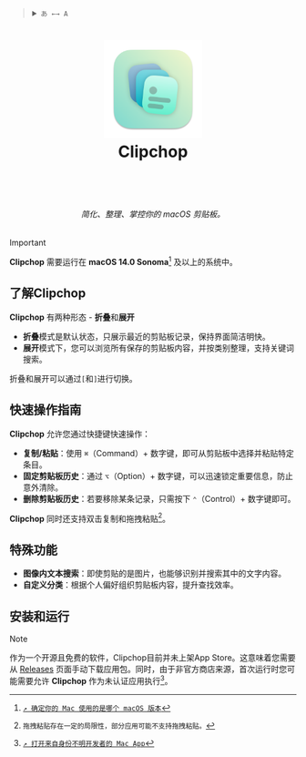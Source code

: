 <blockquote>
  <details>
    <summary>
      <code>あ ←→ A</code>
    </summary>
    <!--Head-->
    &emsp;&ensp;<sub><b>Clipchop</b>支持以下语言。<a href="/Docs/ADD_A_LOCALIZATION.md"><code>↗ 添加一种语言</code></a></sub>
    <br />
    <!--Body-->
    <br />
    &emsp;&ensp;<a href="README">English</a>
    <br />
    &emsp;&ensp;简体中文
  </details>
</blockquote>

# <p align="center"><img width="172" src="/Clipchop/Assets.xcassets/AppIcon/AppIcon-Stable.appiconset/icon_512x512%402x.png?raw=true" /><br />Clipchop</p><br />

###### <p align="center">简化、整理、掌控你的 macOS 剪贴板。</p>

> [!IMPORTANT] 
> **Clipchop** 需要运行在 **macOS 14.0 Sonoma**[^check_your_macos_version] 及以上的系统中。

[^check_your_macos_version]: [`↗ 确定你的 Mac 使用的是哪个 macOS 版本`](https://support.apple.com/zh-cn/HT201260)

## 了解Clipchop

**Clipchop** 有两种形态 - **折叠**和**展开**

- **折叠**模式是默认状态，只展示最近的剪贴板记录，保持界面简洁明快。
- **展开**模式下，您可以浏览所有保存的剪贴板内容，并按类别整理，支持关键词搜索。

折叠和展开可以通过`[`和`]`进行切换。

## 快速操作指南

**Clipchop** 允许您通过快捷键快速操作：

- **复制/粘贴**：使用 `⌘`（Command）+ 数字键，即可从剪贴板中选择并粘贴特定条目。
- **固定剪贴板历史**：通过 `⌥`（Option）+ 数字键，可以迅速锁定重要信息，防止意外清除。
- **删除剪贴板历史**：若要移除某条记录，只需按下 `⌃`（Control）+ 数字键即可。

**Clipchop** 同时还支持双击复制和拖拽粘贴[^drag_copy]。

[^drag_copy]: `拖拽粘贴存在一定的局限性，部分应用可能不支持拖拽粘贴。`

## 特殊功能

- **图像内文本搜索**：即使剪贴的是图片，也能够识别并搜索其中的文字内容。
- **自定义分类**：根据个人偏好组织剪贴板内容，提升查找效率。

## 安装和运行

> [!NOTE]
> 作为一个开源且免费的软件，Clipchop目前并未上架App Store。这意味着您需要从 [Releases](https://github.com/Cement-Labs/Clipchop/releases) 页面手动下载应用包。同时，由于非官方商店来源，首次运行时您可能需要允许 **Clipchop** 作为未认证应用执行[^open_as_unidentified]。

[^open_as_unidentified]: [`↗ 打开来自身份不明开发者的 Mac App`](https://support.apple.com/zh-cn/guide/mac-help/mh40616/mac)


